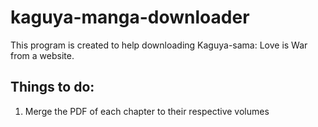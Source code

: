 # kaguya-manga-downloader

This program is created to help downloading Kaguya-sama: Love is War from a website.

## Things to do:
1. Merge the PDF of each chapter to their respective volumes